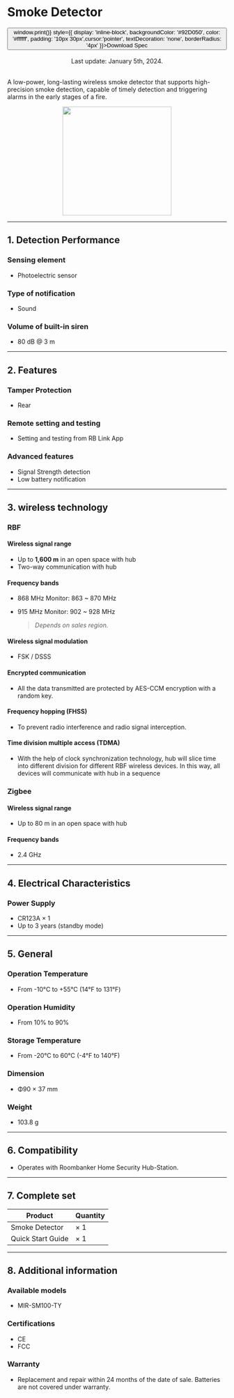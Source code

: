 ﻿# Smoke Detector

<div style={{textAlign: 'center'}}>
<button onClick={() => window.print()} style={{ display: 'inline-block', backgroundColor: '#92D050', color: '#ffffff', padding: '10px 30px',cursor:'pointer', textDecoration: 'none', borderRadius: '4px' }}>Download Spec</button>
</div>

<br />

<center>
    Last update: January 5th, 2024.
</center>


<br />

A low-power, long-lasting wireless smoke detector that supports high-precision smoke detection, capable of timely detection and triggering alarms in the early stages of a fire.

<div align="center">
  <img src="https://dusunprj.oss-us-west-1.aliyuncs.com/roombanker/Smoke%20Detector.png" width="250" />
</div>




------

## 1. Detection Performance

### Sensing element

* Photoelectric sensor


### Type of notification

* Sound

### Volume of built-in siren
* 80 dB @ 3 m

------

## 2. Features

### Tamper Protection

* Rear

### Remote setting and testing

* Setting and testing from RB Link App

### Advanced features

* Signal Strength detection
* Low battery notification

------

## 3.  wireless technology

### RBF

#### Wireless signal range

* Up to **1,600 m** in an open space with hub
* Two-way communication with hub

#### Frequency bands

* 868 MHz Monitor: 863 ~ 870 MHz
* 915 MHz Monitor: 902 ~ 928 MHz  
  
  > *Depends on sales region.*

#### Wireless signal modulation

* FSK / DSSS

#### Encrypted communication

* All the data transmitted are protected by AES-CCM encryption with a random key.

#### Frequency hopping (FHSS)

* To prevent radio interference and radio signal interception.

#### Time division multiple access (TDMA)

* With the help of clock synchronization technology, hub will slice time into different division for different RBF wireless devices. In this way, all devices will communicate with hub in a sequence

### Zigbee 

#### Wireless signal range

* Up to 80 m in an open space with hub

#### Frequency bands

* 2.4 GHz

------

## 4. Electrical Characteristics

### Power Supply

* CR123A × 1
* Up to 3 years (standby mode)

------

## 5. General

### Operation Temperature

* From -10°С to +55°С (14°F to 131°F)

### Operation Humidity

* From 10% to 90%

### Storage Temperature

* From -20°C to 60°C (-4°F to 140°F)

### Dimension

* Φ90 × 37 mm

### Weight

* 103.8 g

------

## 6. Compatibility

* Operates with Roombanker Home Security Hub-Station.

------

## 7. Complete set

| Product           | Quantity |
| ----------------- | -------- |
| Smoke Detector    | × 1      |
| Quick Start Guide | × 1      |



------

## 8. Additional information

### Available models

* MIR-SM100-TY

### Certifications

* CE
* FCC

### Warranty

* Replacement and repair within 24 months of the date of sale. Batteries are not covered under warranty.
